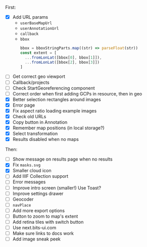 First:

- [x] Add URL params
  - `userBaseMapUrl`
  - `userAnnotationUrl`
  - `callback`
  - `bbox`
    ```js
    bbox = bboxStringParts.map((str) => parseFloat(str))
    const extent = [
      ...fromLonLat([bbox[0], bbox[1]]),
      ...fromLonLat([bbox[2], bbox[3]])
    ]
    ```
- [ ] Get correct geo viewport
- [ ] Callback/projects
- [ ] Check StartGeoreferencing component
- [ ] Correct order when first adding GCPs in resource, then in geo
- [x] Better selection rectangles around images
- [x] Error page
- [x] Fix aspect ratio loading example images
- [x] Check old URLs
- [x] Copy button in Annotation
- [x] Remember map positions (in local storage?)
- [x] Select transformation
- [x] Results disabled when no maps

Then:

- [ ] Show message on results page when no results
- [x] Fix `masks.svg`
- [x] Smaller cloud icon
- [ ] Add IIIF Collection support
- [ ] Error messages
- [ ] Improve intro screen (smaller!) Use Toast?
- [ ] Improve settings drawer
- [ ] Geocoder
- [ ] `navPlace`
- [ ] Add more export options
- [ ] Button to zoom to map's extent
- [ ] Add retina tiles with switch button
- [ ] Use next.bits-ui.com
- [ ] Make sure links to docs work
- [ ] Add image sneak peek

